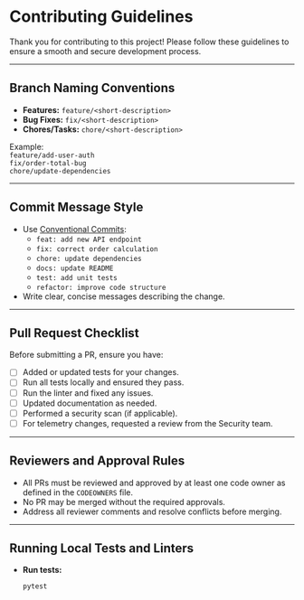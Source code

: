 <!-- Create a CONTRIBUTING.md for this repo. Include:
- Branch naming conventions (feature/, fix/, chore/)
- Commit message style (Conventional Commits)
- PR checklist (tests, lint, documentation, security scan)
- Required reviewers and approval rules (codeowners)
- How to run local tests and linters
- How telemetry changes must be reviewed by Security
- How to report security issues privately
Make it suitable for an enterprise team. -->


# Contributing Guidelines

Thank you for contributing to this project! Please follow these guidelines to ensure a smooth and secure development process.

---

## Branch Naming Conventions

- **Features:** `feature/<short-description>`
- **Bug Fixes:** `fix/<short-description>`
- **Chores/Tasks:** `chore/<short-description>`

Example:  
`feature/add-user-auth`  
`fix/order-total-bug`  
`chore/update-dependencies`

---

## Commit Message Style

- Use [Conventional Commits](https://www.conventionalcommits.org/):
  - `feat: add new API endpoint`
  - `fix: correct order calculation`
  - `chore: update dependencies`
  - `docs: update README`
  - `test: add unit tests`
  - `refactor: improve code structure`
- Write clear, concise messages describing the change.

---

## Pull Request Checklist

Before submitting a PR, ensure you have:

- [ ] Added or updated tests for your changes.
- [ ] Run all tests locally and ensured they pass.
- [ ] Run the linter and fixed any issues.
- [ ] Updated documentation as needed.
- [ ] Performed a security scan (if applicable).
- [ ] For telemetry changes, requested a review from the Security team.

---

## Reviewers and Approval Rules

- All PRs must be reviewed and approved by at least one code owner as defined in the `CODEOWNERS` file.
- No PR may be merged without the required approvals.
- Address all reviewer comments and resolve conflicts before merging.

---

## Running Local Tests and Linters

- **Run tests:**  
  ```sh
  pytest